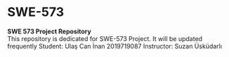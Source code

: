 # SWE-573
**SWE 573 Project Repository** <br>
This repository is dedicated for SWE-573 Project.
It will be updated frequently
Student: Ulaş Can İnan 2019719087
Instructor: Suzan Üsküdarlı
